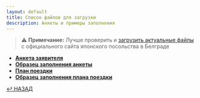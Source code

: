 ```yaml
---
layout: default
title: Список файлов для загрузки
description: Анкеты и примеры заполнения
---
```


> :warning: **Примечание:** Лучше проверить и [загрузить актуальные файлы][forms_glossary] с официального сайта японского посольства в Белграде

- [**Анкета заявителя**][application_form]
- [**Образец заполнения анкеты**][application_form_example]
- [**План поездки**][chedule_of_stay]
- [**Образец заполнения плана поездки**][schedule_of_stay_example]

[:leftwards_arrow_with_hook: НАЗАД](../)

[application_form]: ./application_form.pdf
[application_form_example]: ./application_form_example.pdf
[chedule_of_stay]: ./schedule_of_stay.pdf
[schedule_of_stay_example]: ./schedule_of_stay_example.pdf
[forms_glossary]: https://www.yu.emb-japan.go.jp/itpr_sr/vize.html#formulari
